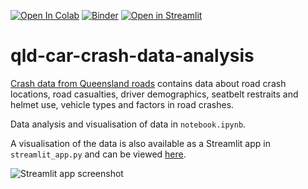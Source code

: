 [![Open In Colab](https://colab.research.google.com/assets/colab-badge.svg)](https://colab.research.google.com/github/ng-jason/qld-car-crash-data-analysis/blob/main/notebook.ipynb)   [![Binder](https://mybinder.org/badge_logo.svg)](https://mybinder.org/v2/gh/ng-jason/qld-car-crash-data-analysis/HEAD)   [![Open in Streamlit](https://static.streamlit.io/badges/streamlit_badge_black_white.svg)](https://share.streamlit.io/ng-jason/qld-car-crash-data-analysis/main)


# qld-car-crash-data-analysis

[Crash data from Queensland roads](https://www.data.qld.gov.au/dataset/crash-data-from-queensland-roads) contains data about road crash locations, road casualties, driver demographics, seatbelt restraits and helmet use, vehicle types and factors in road crashes. 

Data analysis and visualisation of data in `notebook.ipynb`.

A visualisation of the data is also available as a Streamlit app in `streamlit_app.py` and can be viewed [here](https://share.streamlit.io/ng-jason/qld-car-crash-data-analysis/main).

![Streamlit app screenshot](https://i.imgur.com/s63k66o.png)



